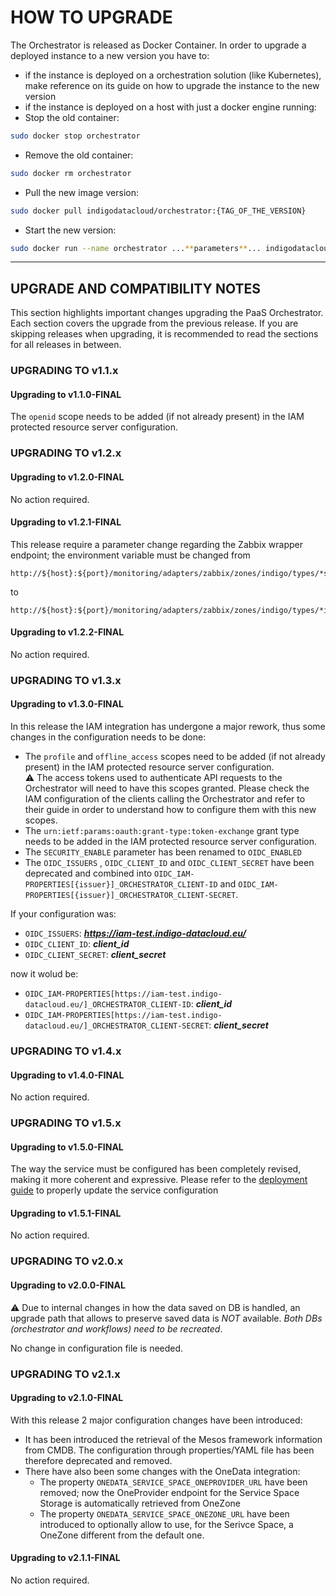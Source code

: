 # HOW TO UPGRADE

The Orchestrator is released as Docker Container. In order to upgrade a deployed instance to a new version you have to:
 * if the instance is deployed on a orchestration solution (like Kubernetes), make reference on its guide on how to upgrade the instance to the new version
 * if the instance is deployed on a host with just a docker engine running:
  * Stop the old container:
  ```bash
  sudo docker stop orchestrator
  ```
  * Remove the old container:
  ```bash
  sudo docker rm orchestrator
  ```
  * Pull the new image version:
  ```bash
  sudo docker pull indigodatacloud/orchestrator:{TAG_OF_THE_VERSION}
  ```
  * Start the new version:
  ```bash
  sudo docker run --name orchestrator ...**parameters**... indigodatacloud/orchestrator:{TAG_OF_THE_VERSION}
  ```

---

## UPGRADE AND COMPATIBILITY NOTES
This section highlights important changes upgrading the PaaS Orchestrator. Each section covers the upgrade from the previous release. If you are skipping releases when upgrading, it is recommended to read the sections for all releases in between.

### UPGRADING TO v1.1.x
#### Upgrading to v1.1.0-FINAL
The `openid` scope needs to be added (if not already present) in the IAM protected resource server configuration.
### UPGRADING TO v1.2.x
#### Upgrading to v1.2.0-FINAL
No action required.
#### Upgrading to v1.2.1-FINAL
This release require a parameter change regarding the Zabbix wrapper endpoint; the environment variable must be changed from
```
http://${host}:${port}/monitoring/adapters/zabbix/zones/indigo/types/*service*/groups/Cloud_Providers/hosts/
```
to
```
http://${host}:${port}/monitoring/adapters/zabbix/zones/indigo/types/*infrastructure*/groups/Cloud_Providers/hosts/
```
#### Upgrading to v1.2.2-FINAL
No action required.
### UPGRADING TO v1.3.x
#### Upgrading to v1.3.0-FINAL
In this release the IAM integration has undergone a major rework, thus some changes in the configuration needs to be done:
 * The `profile` and `offline_access` scopes need to be added (if not already present) in the IAM protected resource server configuration.  
  :warning: The access tokens used to authenticate API requests to the Orchestrator will need to have this scopes granted. Please check the IAM configuration of the clients calling the Orchestrator and refer to their guide in order to understand how to configure them with this new scopes.
 * The `urn:ietf:params:oauth:grant-type:token-exchange` grant type needs to be added in the IAM protected resource server configuration.  
 * The `SECURITY_ENABLE` parameter has been renamed to `OIDC_ENABLED`
 * The `OIDC_ISSUERS` , `OIDC_CLIENT_ID` and `OIDC_CLIENT_SECRET` have been deprecated and combined into `OIDC_IAM-PROPERTIES[{issuer}]_ORCHESTRATOR_CLIENT-ID` and `OIDC_IAM-PROPERTIES[{issuer}]_ORCHESTRATOR_CLIENT-SECRET`.
  
  If your configuration was:
   * `OIDC_ISSUERS`: _**https://iam-test.indigo-datacloud.eu/**_
   * `OIDC_CLIENT_ID`: _**client_id**_
   * `OIDC_CLIENT_SECRET`: _**client_secret**_
  
  now it wolud be:
   * `OIDC_IAM-PROPERTIES[https://iam-test.indigo-datacloud.eu/]_ORCHESTRATOR_CLIENT-ID`: _**client_id**_
   * `OIDC_IAM-PROPERTIES[https://iam-test.indigo-datacloud.eu/]_ORCHESTRATOR_CLIENT-SECRET`: _**client_secret**_
### UPGRADING TO v1.4.x
#### Upgrading to v1.4.0-FINAL
No action required.
### UPGRADING TO v1.5.x
#### Upgrading to v1.5.0-FINAL
The way the service must be configured has been completely revised, making it more coherent and expressive. Please refer to the [deployment guide](./how_to_deploy.md) to properly update the service configuration
#### Upgrading to v1.5.1-FINAL
No action required.
### UPGRADING TO v2.0.x
#### Upgrading to v2.0.0-FINAL
:warning: Due to internal changes in how the data saved on DB is handled, an upgrade path that allows to preserve saved data is *NOT* available. *Both DBs (orchestrator and workflows) need to be recreated*.

No change in configuration file is needed.
### UPGRADING TO v2.1.x
#### Upgrading to v2.1.0-FINAL
With this release 2 major configuration changes have been introduced:
 - It has been introduced the retrieval of the Mesos framework information from CMDB. The configuration through properties/YAML file has been therefore deprecated and removed.
 - There have also been some changes with the OneData integration:
   - The property `ONEDATA_SERVICE_SPACE_ONEPROVIDER_URL` have been removed; now the OneProvider endpoint for the Service Space Storage is automatically retrieved from OneZone
   - The property `ONEDATA_SERVICE_SPACE_ONEZONE_URL` have been introduced to optionally allow to use, for the Serivce Space, a OneZone different from the default one.
#### Upgrading to v2.1.1-FINAL
No action required.
